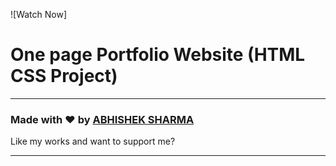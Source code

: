 ![Watch Now]
# One page Portfolio Website (HTML CSS Project)

---

### Made with ❤️ by [ABHISHEK SHARMA](https://www.instagram.com/abhi_pandit_up81/)

Like my works and want to support me?


---



